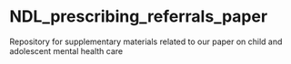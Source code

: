 # NDL_prescribing_referrals_paper
Repository for supplementary materials related to our paper on child and adolescent mental health care

